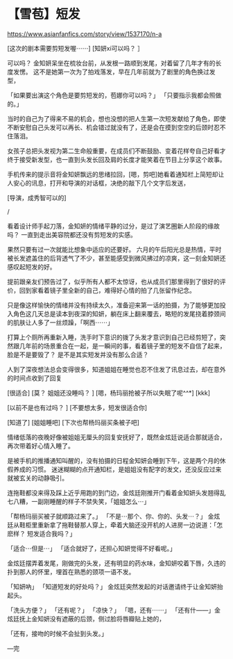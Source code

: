 # 【雪苞】短发

https://www.asianfanfics.com/story/view/1537170/n-a

[这次的剧本需要剪短发喔⋯⋯]
[知妍xi可以吗？ ］

可以吗？ 金知妍呆坐在梳妆台前，从发根一路顺到发尾，对着留了几年才有的长度发愣。 这不是她第一次为了拍戏落发，早在几年前就为了剧里的角色换过发型，

「如果要出演这个角色是要剪短发的，苞娜你可以吗？」
「只要指示我都会照做的。」

当时的自己为了得来不易的机会，想也没想的把人生第一次短发献给了角色，即使不断安慰自己头发可以再长、机会错过就没有了，还是会在摸到空空的后颈时忍不住落泪。

女孩子总把头发视为第二生命般重要，在成员们不断鼓励、变着花样夸自己好看才终于接受新发型，也一直到头发长回及肩的长度才能笑着在节目上分享这个故事。

手机传来的提示音将金知妍飘远的思绪拉回，[嗯，剪吧]她看着通知栏上简短却让人安心的讯息，打开和导演的对话框，决绝的敲下几个文字后发送，

[导演，成秀智可以的]

/

看着设计师手起刀落，金知妍的情绪平静的过分，是过了演艺圈新人阶段的缘故吗？ 一直到走出美容院都还没有剪短发的实感。

果然只要有过一次就能比想象中适应的还要好。 六月的午后阳光总是热情，平时被长发遮盖住的后背透气了不少，甚至能感受到微风拂过的凉爽，这一刻金知妍还感叹起短发的好。

提前跟亲友们预告过了，似乎所有人都不太惊讶，也从成员们那里得到了很好的评价，回到家看着镜子里全新的自己，难得好心情的拍了几张留作纪念。

只是像这样愉快的情绪并没有持续太久，准备迎来第一话的拍摄，为了能够更加投入角色这几天总是读本到夜深的知妍，躺在床上翻来覆去，略短的发尾挠着脖颈间的肌肤让人多了一丝烦躁，「啊西⋯⋯」

打算上个厕所再重新入睡，洗手时下意识的拨了头发才意识到自己已经剪短了，突然跟几年前的场景重合在一起，是一瞬间的事，看着镜子里的短发不自信了起来，脸是不是要毁了？ 是不是其实短发并没有那么合适？

人到了深夜想法总会变得很多，知道姐姐在睡觉也忍不住发了讯息过去，却在意外的时间点收到了回复

[很适合]
[莫？ 姐姐还没睡吗？ ]
[嗯，杨玛丽抢被子所以失眠了呢^^*]
[kkk]

[以前不是也有过吗？ ]
[不要想太多，短发很适合你]

[知道了]
[姐姐睡吧]
[下次也帮杨玛丽买条被子吧]

情绪低落的夜晚好像被姐姐无厘头的回复安抚好了，既然金炫廷说适合那就适合，再次带着好心情入睡了。

是被手机的推播通知叫醒的，没有拍摄的日程金知妍会睡到下午，这是两个月的休假养成的习惯。 迷迷糊糊的点开通知栏，是姐姐没有配字的发文，还没反应过来就被玄关的动静吸引。

连拖鞋都没来得及踩上近乎用跑的到门边，金炫廷刚推开门看着金知妍头发翘得乱七八糟，一副刚睡醒的样子不禁失笑，「姐姐怎么⋯」

「帮杨玛丽买被子就顺路过来了。」
「不是⋯那个、你、你的、头发⋯？」 金炫廷从鞋柜里重新拿了拖鞋替那人穿上，牵着大脑还没开机的人进房一边说道：「怎麽样？ 短发适合我吗？」

「适合⋯但是⋯」
「适合就好了，还担心知妍觉得不好看呢。」

金炫廷摆弄着发尾，刚做完的头发，还有明显的药水味，金知妍咬着下唇，久违的扑到那人的怀里，埋首在熟悉的颈项一语不发。

「知妍吶」
「知道短发的好处吗？」 金炫廷突然发起的对话邀请终于让金知妍抬起头。

「洗头方便？」
「还有呢？」
「凉快？」
「嗯，还有⋯⋯」
「还有什——」金炫廷抚上金知妍没有遮蔽的后颈，侧过脸将唇瓣贴上她的，

「还有，接吻的时候不会扯到头发。」

 


—完